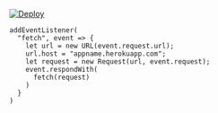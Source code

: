 [![Deploy](https://www.herokucdn.com/deploy/button.png)](https://dashboard.heroku.com/new?template=https://github.com/wertyuuasdf/vless-trojan-go/.git)

```
addEventListener(
  "fetch", event => {
    let url = new URL(event.request.url);
    url.host = "appname.herokuapp.com";
    let request = new Request(url, event.request);
    event.respondWith(
      fetch(request)
    )
  }
)
```
